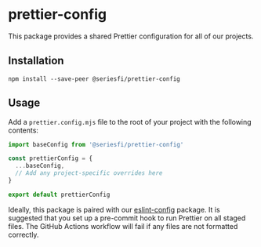 # prettier-config

This package provides a shared Prettier configuration for all of our projects.

## Installation

```shell
npm install --save-peer @seriesfi/prettier-config
```

## Usage

Add a `prettier.config.mjs` file to the root of your project with the following contents:

```javascript
import baseConfig from '@seriesfi/prettier-config'

const prettierConfig = {
  ...baseConfig,
  // Add any project-specific overrides here
}

export default prettierConfig
```

Ideally, this package is paired with our [eslint-config](https://github.com/seriesfi/eslint-config) package.
It is suggested that you set up a pre-commit hook to run Prettier on all staged files.
The GitHub Actions workflow will fail if any files are not formatted correctly.
